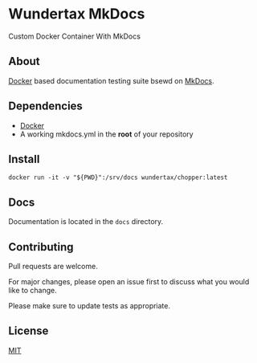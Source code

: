 # Wundertax MkDocs
Custom Docker Container With MkDocs

## About

[Docker](https://docker.com) based documentation testing suite bsewd on [MkDocs](https://www.mkdocs.org/).

## Dependencies

- [Docker](https://docker.com)
- A working mkdocs.yml in the **root** of your repository

## Install

``` console
docker run -it -v "${PWD}":/srv/docs wundertax/chopper:latest
```

## Docs

Documentation is located in the `docs` directory.

## Contributing
Pull requests are welcome.

For major changes, please open an issue first to discuss what you would like to change.

Please make sure to update tests as appropriate.

## License
[MIT](https://choosealicense.com/licenses/mit/)
